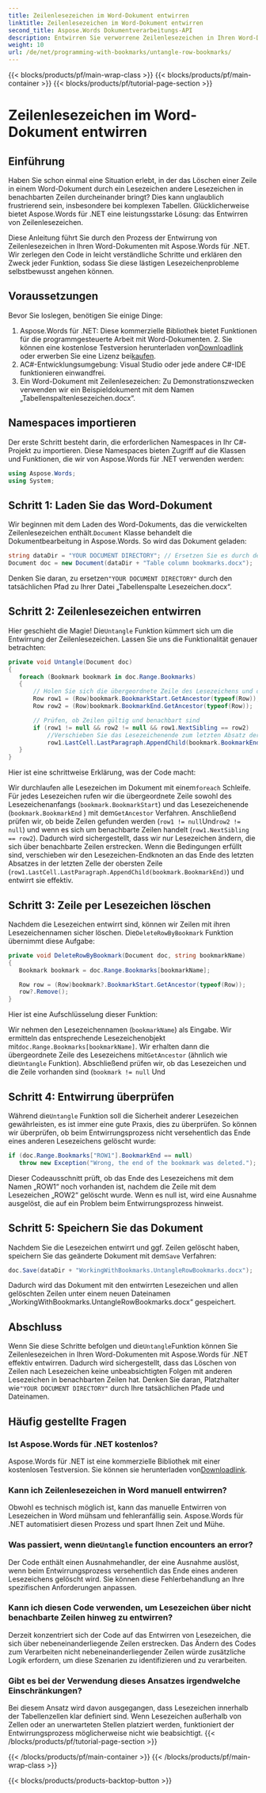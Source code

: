 ```yaml
---
title: Zeilenlesezeichen im Word-Dokument entwirren
linktitle: Zeilenlesezeichen im Word-Dokument entwirren
second_title: Aspose.Words Dokumentverarbeitungs-API
description: Entwirren Sie verworrene Zeilenlesezeichen in Ihren Word-Dokumenten mühelos mit Aspose.Words für .NET. Diese Anleitung führt Sie durch den Prozess für eine sauberere und sicherere Lesezeichenverwaltung.
weight: 10
url: /de/net/programming-with-bookmarks/untangle-row-bookmarks/
---
```


{{< blocks/products/pf/main-wrap-class >}}
{{< blocks/products/pf/main-container >}}
{{< blocks/products/pf/tutorial-page-section >}}

# Zeilenlesezeichen im Word-Dokument entwirren

## Einführung

Haben Sie schon einmal eine Situation erlebt, in der das Löschen einer Zeile in einem Word-Dokument durch ein Lesezeichen andere Lesezeichen in benachbarten Zeilen durcheinander bringt? Dies kann unglaublich frustrierend sein, insbesondere bei komplexen Tabellen. Glücklicherweise bietet Aspose.Words für .NET eine leistungsstarke Lösung: das Entwirren von Zeilenlesezeichen. 

Diese Anleitung führt Sie durch den Prozess der Entwirrung von Zeilenlesezeichen in Ihren Word-Dokumenten mit Aspose.Words für .NET. Wir zerlegen den Code in leicht verständliche Schritte und erklären den Zweck jeder Funktion, sodass Sie diese lästigen Lesezeichenprobleme selbstbewusst angehen können.

## Voraussetzungen

Bevor Sie loslegen, benötigen Sie einige Dinge:

1.  Aspose.Words für .NET: Diese kommerzielle Bibliothek bietet Funktionen für die programmgesteuerte Arbeit mit Word-Dokumenten. 2. Sie können eine kostenlose Testversion herunterladen von[Downloadlink](https://releases.aspose.com/words/net/) oder erwerben Sie eine Lizenz bei[kaufen](https://purchase.aspose.com/buy).
3. AC#-Entwicklungsumgebung: Visual Studio oder jede andere C#-IDE funktionieren einwandfrei.
4. Ein Word-Dokument mit Zeilenlesezeichen: Zu Demonstrationszwecken verwenden wir ein Beispieldokument mit dem Namen „Tabellenspaltenlesezeichen.docx“.

## Namespaces importieren

Der erste Schritt besteht darin, die erforderlichen Namespaces in Ihr C#-Projekt zu importieren. Diese Namespaces bieten Zugriff auf die Klassen und Funktionen, die wir von Aspose.Words für .NET verwenden werden:

```csharp
using Aspose.Words;
using System;
```

## Schritt 1: Laden Sie das Word-Dokument

 Wir beginnen mit dem Laden des Word-Dokuments, das die verwickelten Zeilenlesezeichen enthält.`Document` Klasse behandelt die Dokumentbearbeitung in Aspose.Words. So wird das Dokument geladen:

```csharp
string dataDir = "YOUR DOCUMENT DIRECTORY"; // Ersetzen Sie es durch den Speicherort Ihres Dokuments.
Document doc = new Document(dataDir + "Table column bookmarks.docx");
```

 Denken Sie daran, zu ersetzen`"YOUR DOCUMENT DIRECTORY"` durch den tatsächlichen Pfad zu Ihrer Datei „Tabellenspalte Lesezeichen.docx“.

## Schritt 2: Zeilenlesezeichen entwirren

 Hier geschieht die Magie! Die`Untangle` Funktion kümmert sich um die Entwirrung der Zeilenlesezeichen. Lassen Sie uns die Funktionalität genauer betrachten:

```csharp
private void Untangle(Document doc)
{
   foreach (Bookmark bookmark in doc.Range.Bookmarks)
   {
	   // Holen Sie sich die übergeordnete Zeile des Lesezeichens und des Lesezeichenendes.
	   Row row1 = (Row)bookmark.BookmarkStart.GetAncestor(typeof(Row));
	   Row row2 = (Row)bookmark.BookmarkEnd.GetAncestor(typeof(Row));

	   // Prüfen, ob Zeilen gültig und benachbart sind
	   if (row1 != null && row2 != null && row1.NextSibling == row2)
		   //Verschieben Sie das Lesezeichenende zum letzten Absatz der letzten Zelle der obersten Zeile.
		   row1.LastCell.LastParagraph.AppendChild(bookmark.BookmarkEnd);
   }
}
```

Hier ist eine schrittweise Erklärung, was der Code macht:

 Wir durchlaufen alle Lesezeichen im Dokument mit einem`foreach` Schleife.
Für jedes Lesezeichen rufen wir die übergeordnete Zeile sowohl des Lesezeichenanfangs (`bookmark.BookmarkStart`) und das Lesezeichenende (`bookmark.BookmarkEnd` ) mit dem`GetAncestor` Verfahren.
Anschließend prüfen wir, ob beide Zeilen gefunden werden (`row1 != null`Und`row2 != null`) und wenn es sich um benachbarte Zeilen handelt (`row1.NextSibling == row2`). Dadurch wird sichergestellt, dass wir nur Lesezeichen ändern, die sich über benachbarte Zeilen erstrecken.
Wenn die Bedingungen erfüllt sind, verschieben wir den Lesezeichen-Endknoten an das Ende des letzten Absatzes in der letzten Zelle der obersten Zeile (`row1.LastCell.LastParagraph.AppendChild(bookmark.BookmarkEnd)`) und entwirrt sie effektiv.

## Schritt 3: Zeile per Lesezeichen löschen

 Nachdem die Lesezeichen entwirrt sind, können wir Zeilen mit ihren Lesezeichennamen sicher löschen. Die`DeleteRowByBookmark` Funktion übernimmt diese Aufgabe:

```csharp
private void DeleteRowByBookmark(Document doc, string bookmarkName)
{
   Bookmark bookmark = doc.Range.Bookmarks[bookmarkName];

   Row row = (Row)bookmark?.BookmarkStart.GetAncestor(typeof(Row));
   row?.Remove();
}
```

Hier ist eine Aufschlüsselung dieser Funktion:

Wir nehmen den Lesezeichennamen (`bookmarkName`) als Eingabe.
 Wir ermitteln das entsprechende Lesezeichenobjekt mit`doc.Range.Bookmarks[bookmarkName]`.
Wir erhalten dann die übergeordnete Zeile des Lesezeichens mit`GetAncestor` (ähnlich wie die`Untangle` Funktion).
Abschließend prüfen wir, ob das Lesezeichen und die Zeile vorhanden sind (`bookmark != null` Und

## Schritt 4: Entwirrung überprüfen

 Während die`Untangle` Funktion soll die Sicherheit anderer Lesezeichen gewährleisten, es ist immer eine gute Praxis, dies zu überprüfen. So können wir überprüfen, ob beim Entwirrungsprozess nicht versehentlich das Ende eines anderen Lesezeichens gelöscht wurde:

```csharp
if (doc.Range.Bookmarks["ROW1"].BookmarkEnd == null)
   throw new Exception("Wrong, the end of the bookmark was deleted.");
```

Dieser Codeausschnitt prüft, ob das Ende des Lesezeichens mit dem Namen „ROW1“ noch vorhanden ist, nachdem die Zeile mit dem Lesezeichen „ROW2“ gelöscht wurde. Wenn es null ist, wird eine Ausnahme ausgelöst, die auf ein Problem beim Entwirrungsprozess hinweist. 

## Schritt 5: Speichern Sie das Dokument

 Nachdem Sie die Lesezeichen entwirrt und ggf. Zeilen gelöscht haben, speichern Sie das geänderte Dokument mit dem`Save` Verfahren:

```csharp
doc.Save(dataDir + "WorkingWithBookmarks.UntangleRowBookmarks.docx");
```

Dadurch wird das Dokument mit den entwirrten Lesezeichen und allen gelöschten Zeilen unter einem neuen Dateinamen „WorkingWithBookmarks.UntangleRowBookmarks.docx“ gespeichert. 

## Abschluss

 Wenn Sie diese Schritte befolgen und die`Untangle`Funktion können Sie Zeilenlesezeichen in Ihren Word-Dokumenten mit Aspose.Words für .NET effektiv entwirren. Dadurch wird sichergestellt, dass das Löschen von Zeilen nach Lesezeichen keine unbeabsichtigten Folgen mit anderen Lesezeichen in benachbarten Zeilen hat. Denken Sie daran, Platzhalter wie`"YOUR DOCUMENT DIRECTORY"` durch Ihre tatsächlichen Pfade und Dateinamen.

## Häufig gestellte Fragen

### Ist Aspose.Words für .NET kostenlos?

 Aspose.Words für .NET ist eine kommerzielle Bibliothek mit einer kostenlosen Testversion. Sie können sie herunterladen von[Downloadlink](https://releases.aspose.com/words/net/).

### Kann ich Zeilenlesezeichen in Word manuell entwirren?

Obwohl es technisch möglich ist, kann das manuelle Entwirren von Lesezeichen in Word mühsam und fehleranfällig sein. Aspose.Words für .NET automatisiert diesen Prozess und spart Ihnen Zeit und Mühe.

###  Was passiert, wenn die`Untangle` function encounters an error?

Der Code enthält einen Ausnahmehandler, der eine Ausnahme auslöst, wenn beim Entwirrungsprozess versehentlich das Ende eines anderen Lesezeichens gelöscht wird. Sie können diese Fehlerbehandlung an Ihre spezifischen Anforderungen anpassen.

### Kann ich diesen Code verwenden, um Lesezeichen über nicht benachbarte Zeilen hinweg zu entwirren?

Derzeit konzentriert sich der Code auf das Entwirren von Lesezeichen, die sich über nebeneinanderliegende Zeilen erstrecken. Das Ändern des Codes zum Verarbeiten nicht nebeneinanderliegender Zeilen würde zusätzliche Logik erfordern, um diese Szenarien zu identifizieren und zu verarbeiten.

### Gibt es bei der Verwendung dieses Ansatzes irgendwelche Einschränkungen?

Bei diesem Ansatz wird davon ausgegangen, dass Lesezeichen innerhalb der Tabellenzellen klar definiert sind. Wenn Lesezeichen außerhalb von Zellen oder an unerwarteten Stellen platziert werden, funktioniert der Entwirrungsprozess möglicherweise nicht wie beabsichtigt.
{{< /blocks/products/pf/tutorial-page-section >}}

{{< /blocks/products/pf/main-container >}}
{{< /blocks/products/pf/main-wrap-class >}}

{{< blocks/products/products-backtop-button >}}
